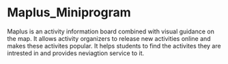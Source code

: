 # Maplus_Miniprogram

Maplus is an activity information board combined with visual guidance on the map. 
It allows activity organizers to release new activities online and makes these activites popular.
It helps students to find the activites they are intrested in and provides neviagtion service to it.
